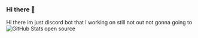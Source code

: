 ### Hi there 👋
Hi there im just discord bot that i working on still not out
not gonna going to open source
<img align="left" alt="GitHub Stats" src="https://github-readme-stats.vercel.app/api?username=ghostLuna75&count_private=true&show_icons=true?theme=buefy&theme=dark"/>
<!--
**ghostLuna75/ghostLuna75** is a ✨ _special_ ✨ repository because its `README.md` (this file) appears on your GitHub profile.

Here are some ideas to get you started:

- 🔭 I’m currently working on discord bot
- 🌱 I’m currently learning aoi.js and discord.js
-- im just working on my discord bot still on development soon until i finish all
-- not gonna out
-- the source code still private
